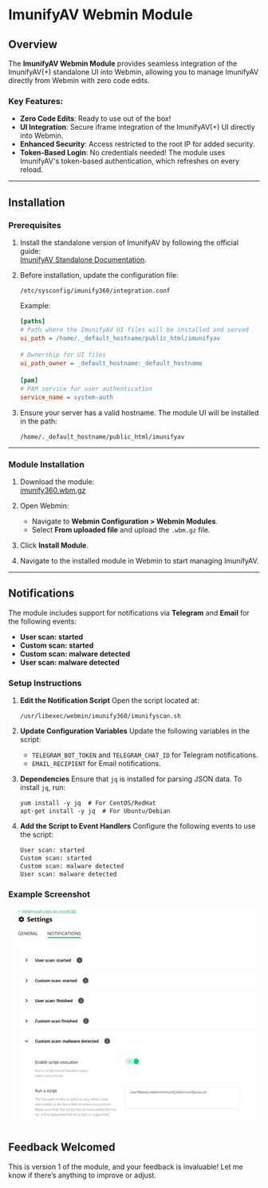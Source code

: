 # ImunifyAV Webmin Module

## Overview
The **ImunifyAV Webmin Module** provides seamless integration of the ImunifyAV(+) standalone UI into Webmin, allowing you to manage ImunifyAV directly from Webmin with zero code edits.

### Key Features:
- **Zero Code Edits**: Ready to use out of the box!
- **UI Integration**: Secure iframe integration of the ImunifyAV(+) UI directly into Webmin.
- **Enhanced Security**: Access restricted to the root IP for added security.
- **Token-Based Login**: No credentials needed! The module uses ImunifyAV's token-based authentication, which refreshes on every reload.

---

## Installation

### Prerequisites
1. Install the standalone version of ImunifyAV by following the official guide:  
   [ImunifyAV Standalone Documentation](https://docs.imunify360.com/imunifyav/stand_alone_mode/).

2. Before installation, update the configuration file:
   ```
   /etc/sysconfig/imunify360/integration.conf
   ```
   Example:
   ```ini
   [paths]
   # Path where the ImunifyAV UI files will be installed and served
   ui_path = /home/._default_hostname/public_html/imunifyav

   # Ownership for UI files
   ui_path_owner = _default_hostname:_default_hostname

   [pam]
   # PAM service for user authentication
   service_name = system-auth
   ```

3. Ensure your server has a valid hostname. The module UI will be installed in the path:
   ```
   /home/._default_hostname/public_html/imunifyav
   ```

---

### Module Installation
1. Download the module:  
   [imunify360.wbm.gz](https://github.com/iq-hosting/imunifyav-webmin-module/releases/download/v1.0.0/imunify360.wbm.gz)

2. Open Webmin:
   - Navigate to **Webmin Configuration > Webmin Modules**.
   - Select **From uploaded file** and upload the `.wbm.gz` file.

3. Click **Install Module**.

4. Navigate to the installed module in Webmin to start managing ImunifyAV.

---

## Notifications

The module includes support for notifications via **Telegram** and **Email** for the following events:
- **User scan: started**
- **Custom scan: started**
- **Custom scan: malware detected**
- **User scan: malware detected**

### Setup Instructions
1. **Edit the Notification Script**
   Open the script located at:
   ```
   /usr/libexec/webmin/imunify360/imunifyscan.sh
   ```

2. **Update Configuration Variables**
   Update the following variables in the script:
   - `TELEGRAM_BOT_TOKEN` and `TELEGRAM_CHAT_ID` for Telegram notifications.
   - `EMAIL_RECIPIENT` for Email notifications.

3. **Dependencies**
   Ensure that `jq` is installed for parsing JSON data. To install `jq`, run:
   ```
   yum install -y jq  # For CentOS/RedHat
   apt-get install -y jq  # For Ubuntu/Debian
   ```

4. **Add the Script to Event Handlers**
   Configure the following events to use the script:
   ```
   User scan: started
   Custom scan: started
   Custom scan: malware detected
   User scan: malware detected
   ```

### Example Screenshot
![Notifications Screenshot](https://github.com/iq-hosting/imunifyav-webmin-module/blob/main/Notifications.jpg?raw=true)

## Feedback Welcomed
This is version 1 of the module, and your feedback is invaluable! Let me know if there’s anything to improve or adjust. 

